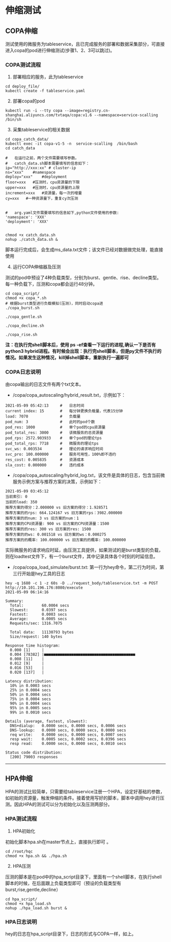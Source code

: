 # 伸缩测试
## COPA伸缩
测试使用的微服务为tableservice，且已完成服务的部署和数据采集部分，可直接进入copa的pod进行伸缩测试(步骤1、2、3可以跳过)。
### COPA测试流程
1. 部署相应的服务，此为tableservice
```
cd deploy_file/
kubectl create -f tableservice.yaml
```
2. 部署copa的pod
```
kubectl run -i --tty copa --image=registry.cn-shanghai.aliyuncs.com/tvtaqa/copa:v1.6 --namespace=service-scalling  /bin/sh
```
3. 采集tableservice的相关数据
```
cd copa_catch_data/
kubectl exec -it copa-v1-5 -n  service-scalling  /bin/bash
cd catch_data

#   在运行之前，两个文件需要填写参数。
#   catch_data.sh脚本需要填写的信息如下：
ip="http://xxx:xx" # cluster-ip
ns="xxx"	#namespace
deploy="xxx"    #deployment
floor=xxx	#压测时，cpu资源量的下限
upper=xxx	#压测时，cpu资源量的上限
increment=xxx   #资源量，每一次的增量
cy=xxx   #一种资源量下，重复cy次压测


#   arg.yaml文件需要填写的信息如下,python文件使用的参数:
'namespace': 'XXX'
'deployment': 'XXX'


chmod +x catch_data.sh
nohup ./catch_data.sh & 
```
脚本运行完成后，会生成ms_data.txt文件；该文件已经对数据做完处理，能直接使用

4. 运行COPA伸缩器及压测

测试的pod中预设了4种负载类型，分别为burst、gentle、rise、decline类型。每一种负载下，压测和copa都会运行48分钟。
```
cd copa_script/
chmod +x copa_*.sh
# 根据burst类型进行负载模拟(压测)，同时启动copa进
./copa_burst.sh 

./copa_gentle.sh 
   
./copa_decline.sh 

./copa_rise.sh 
```

**注：在执行完shell脚本后，使用 ps -ef查看一下运行的进程,确认一下是否有python3 hybrid进程。有时候会出现：执行完shell脚本，但是py文件不执行的情况。如果发生这种情况，kill掉shell脚本，重新执行一遍即可**


### COPA日志说明
由copa输出的日志文件有两个txt文本。
* /copa/copa_autoscaling/hybrid_result.txt，示例如下：
```
2021-05-09 05:42:13     #   日志时间
current index: 15       #   每分钟更换负载量，代表15分钟
load: 7070              #   负载量
pod_num: 3              #   此时的pod个数
pod_res: 1000           #   单个pod的cpu资源量
pod_total_res: 3000     #   该微服务的总资源量
pod_rps: 2572.903933    #   单个pod的理论tps
pod_total_rps: 7718     #   微服务的理论tps
svc_ws: 0.003534        #   理论的请求响应时间
svc_pro: 100.000000     #   服务可用性，100%即不违约
res_cost: 0.005835      #   资源成本
sla_cost: 0.000000      #   违约成本
```

* /copa/copa_autoscaling/hybrid_log.txt，该文件是具体的日志，包含当前微服务示例方案与推荐方案的决策，示例如下：
```
2021-05-09 03:45:12
当前索引: 0
当前的load: 350
推荐方案的得分：2.000000 vs 旧方案的得分：1.928571
推荐方案的的rps: 664.124167 vs 旧方案的rps：3982.000000
推荐方案的的num: 3 vs 旧方案的num：1
推荐方案的CPU资源量: 900 vs 旧方案的CPU资源量：1500
推荐方案的的res: 300 vs 旧方案的res: 1500
推荐方案的的ws: 0.001518 vs 旧方案的ws：0.000275
推荐方案的的概率: 100.000000 vs 旧方案的的概率: 100.000000
```

实际微服务的请求响应时延，由压测工具提供，如果测试的是burst类型的负载，则在loadtest文件下，有一个burst文件，其中记录具体各个时刻的时延信息。
* /copa/copa_load_simulate/burst.txt: 第一行为hey命令，第二行为时间，第三行开始是hey工具的日志
```
hey -q 1680 -c 1 -z 60s -D ../request_body/tableservice.txt -m POST http://10.101.196.176:8080/execute
2021-05-09 06:14:16

Summary:
  Total:        60.0004 secs
  Slowest:      0.0397 secs
  Fastest:      0.0003 secs
  Average:      0.0005 secs
  Requests/sec: 1316.7075
  
  Total data:   11130793 bytes
  Size/request: 140 bytes

Response time histogram:
  0.000 [1]     |
  0.004 [78382] |■■■■■■■■■■■■■■■■■■■■■■■■■■■■■■■■■■■■■■■■
  0.008 [11]    |
  0.012 [9]     |
  0.016 [53]    |
  0.020 [137]   |

Latency distribution:
  10% in 0.0003 secs
  25% in 0.0004 secs
  50% in 0.0004 secs
  75% in 0.0004 secs
  90% in 0.0004 secs
  95% in 0.0005 secs
  99% in 0.0010 secs

Details (average, fastest, slowest):
  DNS+dialup:   0.0000 secs, 0.0000 secs, 0.0006 secs
  DNS-lookup:   0.0000 secs, 0.0000 secs, 0.0000 secs
  req write:    0.0000 secs, 0.0000 secs, 0.0007 secs
  resp wait:    0.0005 secs, 0.0002 secs, 0.0396 secs
  resp read:    0.0000 secs, 0.0000 secs, 0.0010 secs

Status code distribution:
  [200] 79003 responses
```

***

## HPA伸缩
HPA的测试比较简单，只需要给tableservice注册一个HPA，设定好基础的参数，如初始的资源量，触发伸缩的条件。接着使用写好的脚本，脚本中调用hey进行压测。因此HPA的测试可以分为初始化以及压测两部分。
### HPA测试流程


1. HPA初始化
  
初始化脚本hpa.sh在master节点上，直接执行即可
。
```
cd /root/hqc
chmod +x hpa.sh && ./hpa.sh
```

2. HPA压测
   
压测的脚本是在pod中的hpa_script目录下，里面有一个shell脚本，在执行shell脚本的时候，在后面跟上负载类型即可（预设的负载类型有 burst,rise,gentle,decline）

```
cd hpa_script/
chmod +x hpa_load.sh
nohup ./hpa_load.sh burst &
```

### HPA日志说明
hey的日志在hpa_script目录下，日志的形式与COPA一样，如上。